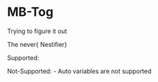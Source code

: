 # MB-Tog

Trying to figure it out

The never{
Nestifier}



Supported:

Not-Supported:
    - Auto variables are not supported
